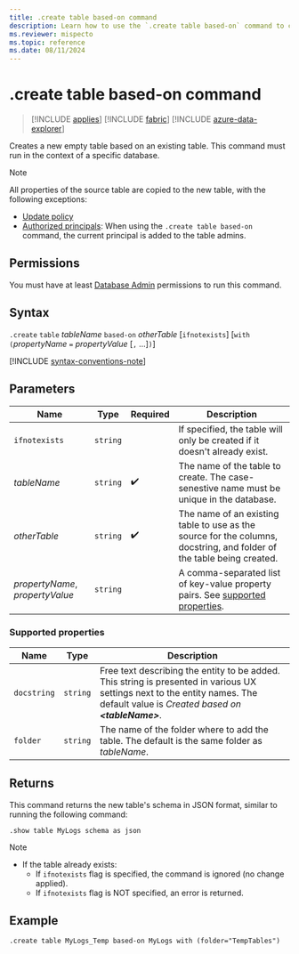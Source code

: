 ```yaml
---
title: .create table based-on command
description: Learn how to use the `.create table based-on` command to create a new empty table based on an existing table.
ms.reviewer: mispecto
ms.topic: reference
ms.date: 08/11/2024
---
```

# .create table based-on command

> [!INCLUDE [applies](../includes/applies-to-version/applies.md)] [!INCLUDE [fabric](../includes/applies-to-version/fabric.md)] [!INCLUDE [azure-data-explorer](../includes/applies-to-version/azure-data-explorer.md)]

Creates a new empty table based on an existing table. This command must run in the context of a specific database.

> [!NOTE]
> All properties of the source table are copied to the new table, with the following exceptions:
>
> * [Update policy](update-policy.md)
> * [Authorized principals](security-roles.md): When using the `.create table based-on` command, the current principal is added to the table admins.

## Permissions

You must have at least [Database Admin](../access-control/role-based-access-control.md) permissions to run this command.

## Syntax

`.create` `table` *tableName* `based-on` *otherTable*  [`ifnotexists`] [`with` `(`*propertyName* `=` *propertyValue* [`,` ...]`)`]

[!INCLUDE [syntax-conventions-note](../includes/syntax-conventions-note.md)]

## Parameters

| Name | Type | Required | Description |
|--|--|--|--|
| `ifnotexists` | `string` | | If specified, the table will only be created if it doesn't already exist.|
| *tableName* | `string` |  :heavy_check_mark: | The name of the table to create. The case-senestive name must be unique in the database. |
| *otherTable* | `string` |  :heavy_check_mark: | The name of an existing table to use as the source for the columns, docstring, and folder of the table being created. |
| *propertyName*, *propertyValue* | `string` | | A comma-separated list of key-value property pairs. See [supported properties](#supported-properties).|

### Supported properties

|Name|Type|Description|
|--|--|--|
|`docstring`| `string` |Free text describing the entity to be added. This string is presented in various UX settings next to the entity names. The default value is *Created based on **\<tableName>***.|
|`folder`| `string` |The name of the folder where to add the table. The default is the same folder as *tableName*.|

## Returns

This command returns the new table's schema in JSON format, similar to running the following command:

```kusto
.show table MyLogs schema as json
```

> [!NOTE]
>
> * If the table already exists:
>   * If `ifnotexists` flag is specified, the command is ignored (no change applied).
>   * If `ifnotexists` flag is NOT specified, an error is returned.

## Example

```kusto
.create table MyLogs_Temp based-on MyLogs with (folder="TempTables")
```
